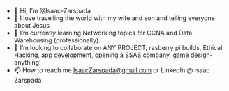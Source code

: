 - 👋 Hi, I’m @Isaac-Zarspada
- 👀 I love travelling the world with my wife and son and telling everyone about Jesus
- 🌱 I’m currently learning Networking topics for CCNA and Data Warehousing (professionally).
- 💞️ I’m looking to collaborate on ANY PROJECT, rasberry pi builds, Ethical Hacking, app development, opening a SSAS company, game design- anything!
- 📫 How to reach me IsaacZarspada@gmail.com or LinkedIn @ Isaac Zarspada

<!---
Isaac-Zarspada/Isaac-Zarspada is a ✨ special ✨ repository because its `README.md` (this file) appears on your GitHub profile.
You can click the Preview link to take a look at your changes.
--->
